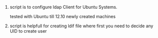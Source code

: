 1. script is to configure ldap Client for Ubuntu Systems.
    
    tested with Ubuntu till 12.10 newly created machines
    
    
2. script is helpfull for creating ldif file where first you need to decide any UID to create user
  
